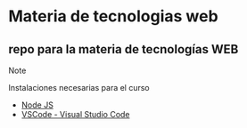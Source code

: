 # Materia de tecnologias web
## repo para la materia de tecnologías WEB

>[!NOTE]
>
>Instalaciones necesarias para el curso

* [Node JS](https://nodejs.org/es/)
* [VSCode - Visual Studio Code](https://code.visualstudio.com/)
